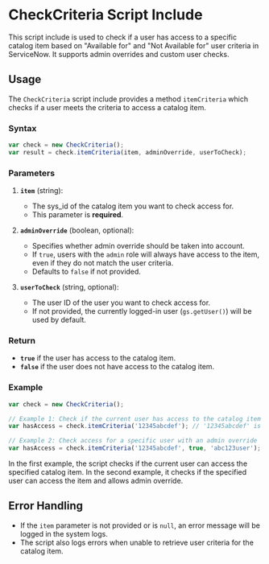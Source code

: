 # CheckCriteria Script Include

This script include is used to check if a user has access to a specific catalog item based on "Available for" and "Not Available for" user criteria in ServiceNow. It supports admin overrides and custom user checks.


## Usage

The `CheckCriteria` script include provides a method `itemCriteria` which checks if a user meets the criteria to access a catalog item.

### Syntax

```javascript
var check = new CheckCriteria();
var result = check.itemCriteria(item, adminOverride, userToCheck);
```

### Parameters

1. **`item`** (string): 
   - The sys_id of the catalog item you want to check access for.
   - This parameter is **required**.

2. **`adminOverride`** (boolean, optional): 
   - Specifies whether admin override should be taken into account.
   - If `true`, users with the `admin` role will always have access to the item, even if they do not match the user criteria.
   - Defaults to `false` if not provided.

3. **`userToCheck`** (string, optional): 
   - The user ID of the user you want to check access for.
   - If not provided, the currently logged-in user (`gs.getUser()`) will be used by default.

### Return

- **`true`** if the user has access to the catalog item.
- **`false`** if the user does not have access to the catalog item.

### Example

```javascript
var check = new CheckCriteria();

// Example 1: Check if the current user has access to the catalog item
var hasAccess = check.itemCriteria('12345abcdef'); // '12345abcdef' is the sys_id of the catalog item

// Example 2: Check access for a specific user with an admin override
var hasAccess = check.itemCriteria('12345abcdef', true, 'abc123user'); // 'abc123user' is the user ID of the user
```

In the first example, the script checks if the current user can access the specified catalog item. In the second example, it checks if the specified user can access the item and allows admin override.

## Error Handling

- If the `item` parameter is not provided or is `null`, an error message will be logged in the system logs.
- The script also logs errors when unable to retrieve user criteria for the catalog item.
